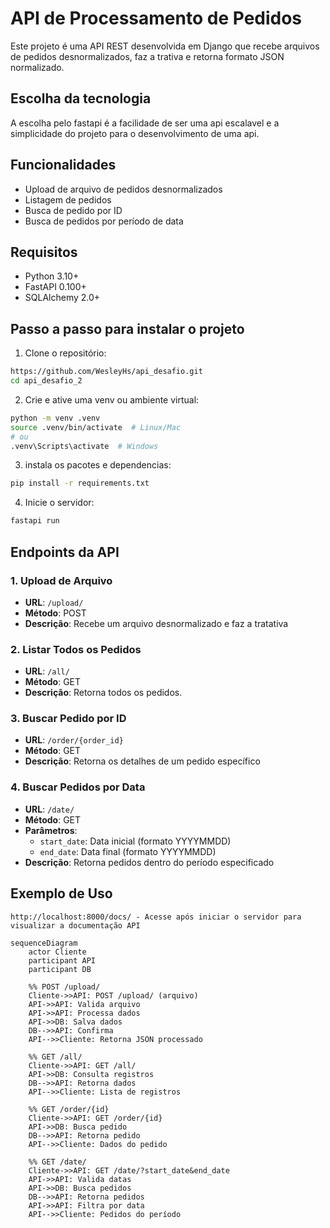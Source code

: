 # API de Processamento de Pedidos

Este projeto é uma API REST desenvolvida em Django que recebe arquivos de pedidos desnormalizados, faz a trativa e retorna formato JSON normalizado.

## Escolha da tecnologia
A escolha pelo fastapi é a facilidade de ser uma api escalavel e a simplicidade do projeto para o desenvolvimento de uma api.  

## Funcionalidades

- Upload de arquivo de pedidos desnormalizados
- Listagem de pedidos
- Busca de pedido por ID
- Busca de pedidos por período de data

## Requisitos

- Python 3.10+
- FastAPI 0.100+
- SQLAlchemy 2.0+

## Passo a passo para instalar o projeto

1. Clone o repositório:
```bash
https://github.com/WesleyHs/api_desafio.git
cd api_desafio_2
```

2. Crie e ative uma venv ou ambiente virtual:
```bash
python -m venv .venv
source .venv/bin/activate  # Linux/Mac
# ou
.venv\Scripts\activate  # Windows
```

3. instala os pacotes e dependencias:
```bash
pip install -r requirements.txt
```

4. Inicie o servidor:
```bash
fastapi run 
```


## Endpoints da API

### 1. Upload de Arquivo
- **URL**: `/upload/`
- **Método**: POST
- **Descrição**: Recebe um arquivo desnormalizado e faz a tratativa

### 2. Listar Todos os Pedidos
- **URL**: `/all/`
- **Método**: GET
- **Descrição**: Retorna todos os pedidos.

### 3. Buscar Pedido por ID
- **URL**: `/order/{order_id}`
- **Método**: GET
- **Descrição**: Retorna os detalhes de um pedido específico

### 4. Buscar Pedidos por Data
- **URL**: `/date/`
- **Método**: GET
- **Parâmetros**:
  - `start_date`: Data inicial (formato YYYYMMDD)
  - `end_date`: Data final (formato YYYYMMDD)
- **Descrição**: Retorna pedidos dentro do período especificado

## Exemplo de Uso
```
http://localhost:8000/docs/ - Acesse após iniciar o servidor para visualizar a documentação API
```

```mermaid
sequenceDiagram
    actor Cliente
    participant API
    participant DB

    %% POST /upload/
    Cliente->>API: POST /upload/ (arquivo)
    API->>API: Valida arquivo
    API->>API: Processa dados
    API->>DB: Salva dados
    DB-->>API: Confirma
    API-->>Cliente: Retorna JSON processado

    %% GET /all/
    Cliente->>API: GET /all/
    API->>DB: Consulta registros
    DB-->>API: Retorna dados
    API-->>Cliente: Lista de registros

    %% GET /order/{id}
    Cliente->>API: GET /order/{id}
    API->>DB: Busca pedido
    DB-->>API: Retorna pedido
    API-->>Cliente: Dados do pedido

    %% GET /date/
    Cliente->>API: GET /date/?start_date&end_date
    API->>API: Valida datas
    API->>DB: Busca pedidos
    DB-->>API: Retorna pedidos
    API->>API: Filtra por data
    API-->>Cliente: Pedidos do período
```
